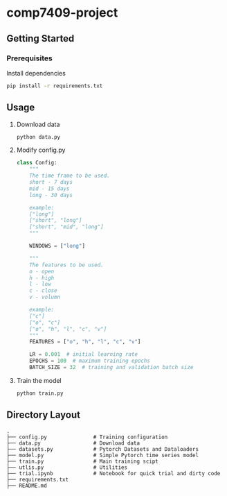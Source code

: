 # comp7409-project

## Getting Started

### Prerequisites

Install dependencies
```sh
pip install -r requirements.txt
```

## Usage
1. Download data
    ```sh
    python data.py
    ```

2. Modify config.py
    ```python
    class Config:
        """
        The time frame to be used.
        short - 7 days
        mid - 15 days
        long - 30 days

        example:
        ["long"]
        ["short", "long"]
        ["short", "mid", "long"]
        """

        WINDOWS = ["long"]

        """
        The features to be used.
        o - open
        h - high
        l - low
        c - close
        v - volumn

        example:
        ["c"]
        ["o", "c"]
        ["o", "h", "l", "c", "v"]
        """
        FEATURES = ["o", "h", "l", "c", "v"]

        LR = 0.001  # initial learning rate
        EPOCHS = 100  # maximum training epochs
        BATCH_SIZE = 32  # training and validation batch size

    ```
3. Train the model
    ```sh
    python train.py
    ```


## Directory Layout

    .
    ├── config.py               # Training configuration
    ├── data.py                 # Download data
    ├── datasets.py             # Pytorch Datasets and Dataloaders
    ├── model.py                # Simple Pytorch time series model
    ├── train.py                # Main training scipt
    ├── utlis.py                # Utilities
    ├── trial.ipynb             # Notebook for quick trial and dirty code
    ├── requirements.txt        
    ├── README.md